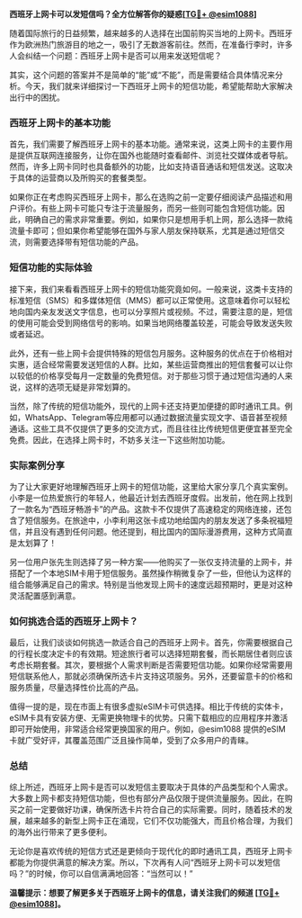 **西班牙上网卡可以发短信吗？全方位解答你的疑惑[[TG💪+ @esim1088](https://t.me/s/esim1088)]**

随着国际旅行的日益频繁，越来越多的人选择在出国前购买当地的上网卡。西班牙作为欧洲热门旅游目的地之一，吸引了无数游客前往。然而，在准备行李时，许多人会纠结一个问题：西班牙上网卡是否可以用来发送短信呢？

其实，这个问题的答案并不是简单的“能”或“不能”，而是需要结合具体情况来分析。今天，我们就来详细探讨一下西班牙上网卡的短信功能，希望能帮助大家解决出行中的困扰。

### 西班牙上网卡的基本功能

首先，我们需要了解西班牙上网卡的基本功能。通常来说，这类上网卡的主要作用是提供互联网连接服务，让你在国外也能随时查看邮件、浏览社交媒体或者导航。然而，许多上网卡同时也具备额外的功能，比如支持语音通话和短信发送。这取决于具体的运营商以及所购买的套餐类型。

如果你正在考虑购买西班牙上网卡，那么在选购之前一定要仔细阅读产品描述和用户评价。有些上网卡可能只专注于流量服务，而另一些则可能包含短信功能。因此，明确自己的需求非常重要。例如，如果你只是想用手机上网，那么选择一款纯流量卡即可；但如果你希望能够在国外与家人朋友保持联系，尤其是通过短信交流，则需要选择带有短信功能的产品。

### 短信功能的实际体验

接下来，我们来看看西班牙上网卡的短信功能究竟如何。一般来说，这类卡支持的标准短信（SMS）和多媒体短信（MMS）都可以正常使用。这意味着你可以轻松地向国内亲友发送文字信息，也可以分享照片或视频。不过，需要注意的是，短信的使用可能会受到网络信号的影响。如果当地网络覆盖较差，可能会导致发送失败或者延迟。

此外，还有一些上网卡会提供特殊的短信包月服务。这种服务的优点在于价格相对实惠，适合经常需要发送短信的人群。比如，某些运营商推出的短信套餐可以让你以较低的价格享受每月一定数量的免费短信。对于那些习惯于通过短信沟通的人来说，这样的选项无疑是非常划算的。

当然，除了传统的短信功能外，现代的上网卡还支持更加便捷的即时通讯工具。例如，WhatsApp、Telegram等应用都可以通过数据流量实现文字、语音甚至视频通话。这些工具不仅提供了更多的交流方式，而且往往比传统短信更便宜甚至完全免费。因此，在选择上网卡时，不妨多关注一下这些附加功能。

### 实际案例分享

为了让大家更好地理解西班牙上网卡的短信功能，这里给大家分享几个真实案例。小李是一位热爱旅行的年轻人，他最近计划去西班牙度假。出发前，他在网上找到了一款名为“西班牙畅游卡”的产品。这款卡不仅提供了高速稳定的网络连接，还包含了短信服务。在旅途中，小李利用这张卡成功地给国内的朋友发送了多条祝福短信，并且没有遇到任何问题。他还提到，相比国内的国际漫游费用，这种方式简直是太划算了！

另一位用户张先生则选择了另一种方案——他购买了一张仅支持流量的上网卡，并搭配了一个本地SIM卡用于短信服务。虽然操作稍微复杂了一些，但他认为这样的组合能够满足自己的需求。特别是当他发现上网卡的速度远超预期时，更是对这种灵活配置感到满意。

### 如何挑选合适的西班牙上网卡？

最后，让我们谈谈如何挑选一款适合自己的西班牙上网卡。首先，你需要根据自己的行程长度决定卡的有效期。短途旅行者可以选择短期套餐，而长期居住者则应该考虑长期套餐。其次，要根据个人需求判断是否需要短信功能。如果你经常需要用短信联系他人，那就必须确保所选卡片支持这项服务。另外，还要留意卡的价格和服务质量，尽量选择性价比高的产品。

值得一提的是，现在市面上有很多虚拟eSIM卡可供选择。相比于传统的实体卡，eSIM卡具有安装方便、无需更换物理卡的优势。只需下载相应的应用程序并激活即可开始使用，非常适合经常更换国家的用户。例如，@esim1088 提供的eSIM卡就广受好评，其覆盖范围广泛且操作简单，受到了众多用户的青睐。

### 总结

综上所述，西班牙上网卡是否可以发短信主要取决于具体的产品类型和个人需求。大多数上网卡都支持短信功能，但也有部分产品仅限于提供流量服务。因此，在购买之前一定要做好功课，确保所选卡片符合自己的实际需要。同时，随着技术的发展，越来越多的新型上网卡正在涌现，它们不仅功能强大，而且价格合理，为我们的海外出行带来了更多便利。

无论你是喜欢传统的短信方式还是更倾向于现代化的即时通讯工具，西班牙上网卡都能为你提供满意的解决方案。所以，下次再有人问“西班牙上网卡可以发短信吗？”的时候，你可以自信满满地回答：“当然可以！”

**温馨提示：想要了解更多关于西班牙上网卡的信息，请关注我们的频道 [[TG💪+ @esim1088](https://t.me/s/esim1088)]。**